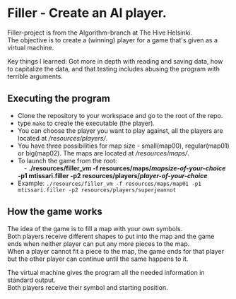 # Filler - Create an AI player.
  
Filler-project is from the Algorithm-branch at The Hive Helsinki.  
The objective is to create a (winning) player for a game that's given as a virtual machine.  
  
Key things I learned: Got more in depth with reading and saving data, how to capitalize the data, and that testing includes abusing the program with terrible arguments.  
  
  
## Executing the program
  
- Clone the repository to your workspace and go to the root of the repo.
- type `make` to create the executable (the player).
- You can choose the player you want to play against, all the players are located at */resources/players/*.
- You have three possibilities for map size - small(map00), regular(map01) or big(map02). The maps are located at */resources/maps/*.
- To launch the game from the root:  
&emsp;- **./resources/filler_vm -f resources/maps/_mapsize-of-your-choice_ -p1 mtissari.filler -p2 resources/players/_player-of-your-choice_**
- Example: `./resources/filler_vm -f resources/maps/map01 -p1 mtissari.filler -p2 resources/players/superjeannot`
  
## How the game works
  
The idea of the game is to fill a map with your own symbols.  
Both players receive different shapes to put into the map and the game ends when neither player can put any more pieces to the map.  
When a player cannot fit a piece to the map, the game ends for that player but the other player can continue until the same happens to it.  

The virtual machine gives the program all the needed information in standard output.  
Both players receive their symbol and starting position.
  
